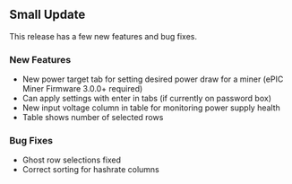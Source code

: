 ## Small Update
This release has a few new features and bug fixes.
### New Features
- New power target tab for setting desired power draw for a miner (ePIC Miner Firmware 3.0.0+ required)
- Can apply settings with enter in tabs (if currently on password box)
- New input voltage column in table for monitoring power supply health
- Table shows number of selected rows
### Bug Fixes
- Ghost row selections fixed
- Correct sorting for hashrate columns